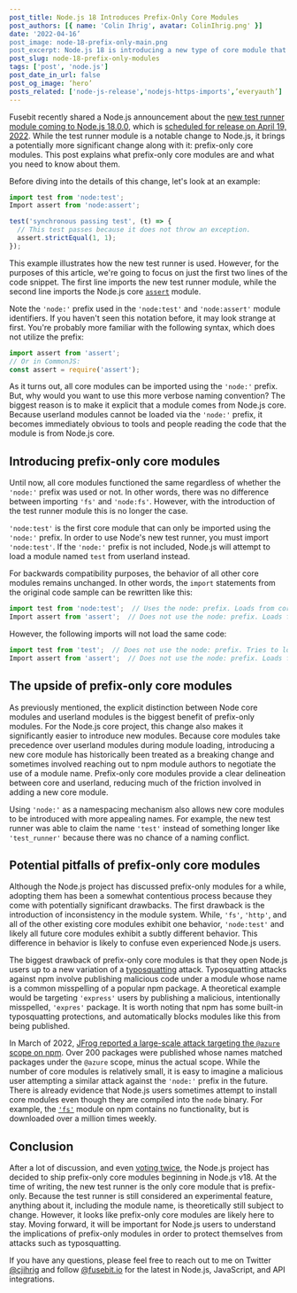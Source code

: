 ```yaml
---
post_title: Node.js 18 Introduces Prefix-Only Core Modules
post_authors: [{ name: 'Colin Ihrig', avatar: ColinIhrig.png' }]
date: '2022-04-16’
post_image: node-18-prefix-only-main.png
post_excerpt: Node.js 18 is introducing a new type of core module that can't be imported like all of the other core modules. These new modules are called prefix-only core modules, and you need to understand how they work.
post_slug: node-18-prefix-only-modules
tags: ['post', 'node.js']
post_date_in_url: false
post_og_image: ‘hero’
posts_related: ['node-js-release','nodejs-https-imports',’everyauth’]
---
```


Fusebit recently shared a Node.js announcement about the [new test runner module coming to Node.js 18.0.0](https://fusebit.io/blog/node-testing-comes-to-core/), which is [scheduled for release on April 19, 2022](https://github.com/nodejs/node/pull/42262). While the test runner module is a notable change to Node.js, it brings a potentially more significant change along with it: prefix-only core modules. This post explains what prefix-only core modules are and what you need to know about them. 

Before diving into the details of this change, let's look at an example:

```js
import test from 'node:test';
Import assert from 'node:assert';

test('synchronous passing test', (t) => {
  // This test passes because it does not throw an exception.
  assert.strictEqual(1, 1);
});
```

This example illustrates how the new test runner is used. However, for the purposes of this article, we're going to focus on just the first two lines of the code snippet. The first line imports the new test runner module, while the second line imports the Node.js core [`assert`](https://nodejs.org/api/assert.html) module.

Note the `'node:'` prefix used in the `'node:test'` and `'node:assert'` module identifiers. If you haven't seen this notation before, it may look strange at first. You're probably more familiar with the following syntax, which does not utilize the prefix:

```js
import assert from 'assert';
// Or in CommonJS:
const assert = require('assert');
```

As it turns out, all core modules can be imported using the `'node:'` prefix. But, why would you want to use this more verbose naming convention? The biggest reason is to make it explicit that a module comes from Node.js core. Because userland modules cannot be loaded via the `'node:'` prefix, it becomes immediately obvious to tools and people reading the code that the module is from Node.js core.
## Introducing prefix-only core modules

Until now, all core modules functioned the same regardless of whether the `'node:'` prefix was used or not. In other words, there was no difference between importing `'fs'` and `'node:fs'`. However, with the introduction of the test runner module this is no longer the case.

`'node:test'` is the first core module that can only be imported using the `'node:'` prefix. In order to use Node's new test runner, you must import `'node:test'`. If the `'node:'` prefix is not included, Node.js will attempt to load a module named `test` from userland instead.

For backwards compatibility purposes, the behavior of all other core modules remains unchanged. In other words, the `import` statements from the original code sample can be rewritten like this:

```js
import test from 'node:test';  // Uses the node: prefix. Loads from core.
Import assert from 'assert';  // Does not use the node: prefix. Loads from core.
```

However, the following imports will not load the same code:

```js
import test from 'test';  // Does not use the node: prefix. Tries to load from userland.
Import assert from 'assert';  // Does not use the node: prefix. Loads from core.
```
## The upside of prefix-only core modules
As previously mentioned, the explicit distinction between Node core modules and userland modules is the biggest benefit of prefix-only modules. For the Node.js core project, this change also makes it significantly easier to introduce new modules. Because core modules take precedence over userland modules during module loading, introducing a new core module has historically been treated as a breaking change and sometimes involved reaching out to npm module authors to negotiate the use of a module name. Prefix-only core modules provide a clear delineation between core and userland, reducing much of the friction involved in adding a new core module.

Using `'node:'` as a namespacing mechanism also allows new core modules to be introduced with more appealing names. For example, the new test runner was able to claim the name `'test'` instead of something longer like `'test_runner'` because there was no chance of a naming conflict.

## Potential pitfalls of prefix-only core modules

Although the Node.js project has discussed prefix-only modules for a while, adopting them has been a somewhat contentious process because they come with potentially significant drawbacks. The first drawback is the introduction of inconsistency in the module system. While, `'fs'`, `'http'`, and all of the other existing core modules exhibit one behavior, `'node:test'` and likely all future core modules exhibit a subtly different behavior. This difference in behavior is likely to confuse even experienced Node.js users.

The biggest drawback of prefix-only core modules is that they open Node.js users up to a new variation of a [typosquatting](https://en.wikipedia.org/wiki/Typosquatting) attack. Typosquatting attacks against npm involve publishing malicious code under a module whose name is a common misspelling of a popular npm package. A theoretical example would be targeting `'express'` users by publishing a malicious, intentionally misspelled, `'expres'` package. It is worth noting that npm has some built-in typosquatting protections, and automatically blocks modules like this from being published.

In March of 2022, [JFrog reported a large-scale attack targeting the `@azure` scope on npm](https://jfrog.com/blog/large-scale-npm-attack-targets-azure-developers-with-malicious-packages/). Over 200 packages were published whose names matched packages under the `@azure` scope, minus the actual scope. While the number of core modules is relatively small, it is easy to imagine a malicious user attempting a similar attack against the `'node:'` prefix in the future. There is already evidence that Node.js users sometimes attempt to install core modules even though they are compiled into the `node` binary. For example, the [`'fs'`](https://www.npmjs.com/package/fs) module on npm contains no functionality, but is downloaded over a million times weekly.

## Conclusion

After a lot of discussion, and even [voting twice](https://github.com/nodejs/TSC/pull/1206), the Node.js project has decided to ship prefix-only core modules beginning in Node.js v18. At the time of writing, the new test runner is the only core module that is prefix-only. Because the test runner is still considered an experimental feature, anything about it, including the module name, is theoretically still subject to change. However, it looks like prefix-only core modules are likely here to stay. Moving forward, it will be important for Node.js users to understand the implications of prefix-only modules in order to protect themselves from attacks such as typosquatting. 

If you have any questions, please feel free to reach out to me on Twitter [@cjihrig](https://twitter.com/cjihrig) and follow [@fusebit.io](https://twitter.com/fusebitio) for the latest in Node.js, JavaScript, and API integrations.
